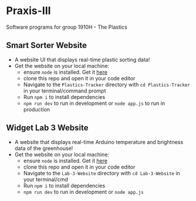 # Praxis-III
Software programs for group 1910H - The Plastics

## Smart Sorter Website
* A website UI that displays real-time plastic sorting data!
* Get the website on your local machine:
  * ensure `node` is installed. Get it [here](https://nodejs.org/en/download/)
  * clone this repo and open it in your code editor
  * Navigate to the `Plastics-Tracker` directory with `cd Plastics-Tracker` in your terminal/command prompt
  * Run `npm i` to install dependencies
  * `npm run dev` to run in development or `node app.js` to run in production

## Widget Lab 3 Website
* A website that displays real-time Arduino temperature and brightness data of the greenhouse!
* Get the website on your local machine:
  * ensure `node` is installed. Get it [here](https://nodejs.org/en/download/)
  * clone this repo and open it in your code editor
  * Navigate to the `Lab-3-Website` directory with `cd Lab-3-Website` in your terminal/cmd
  * Run `npm i` to install dependencies
  * `npm run dev` to run in development or `node app.js` 
